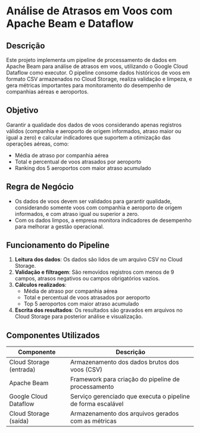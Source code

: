 # Análise de Atrasos em Voos com Apache Beam e Dataflow

## Descrição

Este projeto implementa um pipeline de processamento de dados em Apache Beam para análise de atrasos em voos, utilizando o Google Cloud Dataflow como executor. O pipeline consome dados históricos de voos em formato CSV armazenados no Cloud Storage, realiza validação e limpeza, e gera métricas importantes para monitoramento do desempenho de companhias aéreas e aeroportos.

## Objetivo

Garantir a qualidade dos dados de voos considerando apenas registros válidos (companhia e aeroporto de origem informados, atraso maior ou igual a zero) e calcular indicadores que suportem a otimização das operações aéreas, como:

- Média de atraso por companhia aérea  
- Total e percentual de voos atrasados por aeroporto  
- Ranking dos 5 aeroportos com maior atraso acumulado

## Regra de Negócio

- Os dados de voos devem ser validados para garantir qualidade, considerando somente voos com companhia e aeroporto de origem informados, e com atraso igual ou superior a zero.  
- Com os dados limpos, a empresa monitora indicadores de desempenho para melhorar a gestão operacional.

## Funcionamento do Pipeline

1. **Leitura dos dados**: Os dados são lidos de um arquivo CSV no Cloud Storage.  
2. **Validação e filtragem**: São removidos registros com menos de 9 campos, atrasos negativos ou campos obrigatórios vazios.  
3. **Cálculos realizados**:  
   - Média de atraso por companhia aérea  
   - Total e percentual de voos atrasados por aeroporto  
   - Top 5 aeroportos com maior atraso acumulado  
4. **Escrita dos resultados**: Os resultados são gravados em arquivos no Cloud Storage para posterior análise e visualização.

## Componentes Utilizados

| Componente             | Descrição                                                    |
|-----------------------|--------------------------------------------------------------|
| Cloud Storage (entrada) | Armazenamento dos dados brutos dos voos (CSV)               |
| Apache Beam            | Framework para criação do pipeline de processamento          |
| Google Cloud Dataflow  | Serviço gerenciado que executa o pipeline de forma escalável |
| Cloud Storage (saída)  | Armazenamento dos arquivos gerados com as métricas           |


